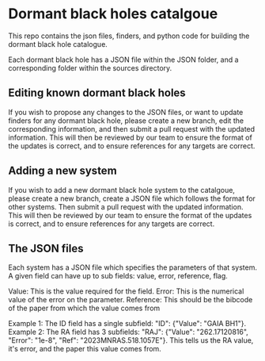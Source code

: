 # Dormant black holes catalgoue
This repo contains the json files, finders, and python code for building the dormant black hole catalogue.

Each dormant black hole has a JSON file within the JSON folder, and a corresponding folder within the sources directory.

## Editing known dormant black holes
If you wish to propose any changes to the JSON files, or want to update finders for any dormant black hole, please create a new branch,
edit the corresponding information, and then submit a pull request with the updated information. This will then be reviewed
by our team to ensure the format of the updates is correct, and to ensure references for any targets are correct.

## Adding a new system
If you wish to add a new dormant black hole system to the catalgoue, please create a new branch, create a JSON file which follows the format for other systems. Then submit a pull request with the updated information. This will then be reviewed by our team to ensure the format of the updates is correct, and to ensure references for any targets are correct.

## The JSON files
Each system has a JSON file which specifies the parameters of that system. A given field can have up to sub fields: value, error, reference, flag.

Value: This is the value required for the field.
Error: This is the numerical value of the error on the parameter.
Reference: This should be the bibcode of the paper from which the value comes from

Example 1: The ID field has a single subfield: "ID": {"Value": "GAIA BH1"}.
Example 2: The RA field has 3 subfields: "RAJ": {"Value": "262.17120816", "Error": "1e-8", "Ref": "2023MNRAS.518.1057E"}. This tells us the RA value, it's error, and the paper this value comes from.
